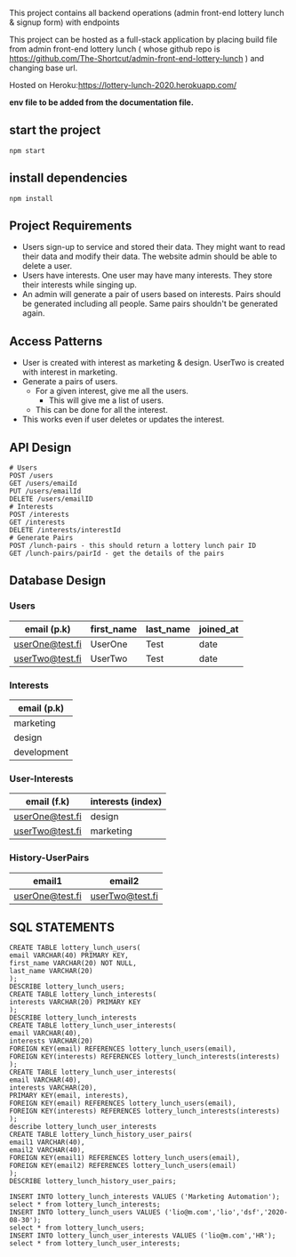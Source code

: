 This project contains all backend operations (admin front-end lottery lunch & signup form) with endpoints

This project can be hosted as a full-stack application by placing build file from admin front-end lottery lunch ( whose github repo is https://github.com/The-Shortcut/admin-front-end-lottery-lunch ) and changing base url.

Hosted on Heroku:https://lottery-lunch-2020.herokuapp.com/

**env file to be added from the documentation file.**

## start the project

`npm start`

## install dependencies

`npm install`

## Project Requirements

- Users sign-up to service and stored their data. They might want to read their data and modify their
  data. The website admin should be able to delete a user.
- Users have interests. One user may have many interests. They store their interests while singing up.
- An admin will generate a pair of users based on interests. Pairs should be generated including all
  people. Same pairs shouldn't be generated again.

## Access Patterns

- User is created with interest as marketing & design. UserTwo is created with interest in marketing.
- Generate a pairs of users.
  - For a given interest, give me all the users.
    - This will give me a list of users.
  - This can be done for all the interest.
- This works even if user deletes or updates the interest.

## API Design

```
# Users
POST /users
GET /users/emaiId
PUT /users/emailId
DELETE /users/emailID
# Interests
POST /interests
GET /interests
DELETE /interests/interestId
# Generate Pairs
POST /lunch-pairs - this should return a lottery lunch pair ID
GET /lunch-pairs/pairId - get the details of the pairs
```

## Database Design

### Users

| email (p.k)     | first_name | last_name | joined_at |
| --------------- | ---------- | --------- | --------- |
| userOne@test.fi | UserOne    | Test      | date      |
| userTwo@test.fi | UserTwo    | Test      | date      |

### Interests

| email (p.k) |
| ----------- |
| marketing   |
| design      |
| development |

### User-Interests

| email (f.k)     | interests (index) |
| --------------- | ----------------- |
| userOne@test.fi | design            |
| userTwo@test.fi | marketing         |

### History-UserPairs

| email1          | email2          |
| --------------- | --------------- |
| userOne@test.fi | userTwo@test.fi |

## SQL STATEMENTS

```
CREATE TABLE lottery_lunch_users(
email VARCHAR(40) PRIMARY KEY,
first_name VARCHAR(20) NOT NULL,
last_name VARCHAR(20)
);
DESCRIBE lottery_lunch_users;
CREATE TABLE lottery_lunch_interests(
interests VARCHAR(20) PRIMARY KEY
);
DESCRIBE lottery_lunch_interests
CREATE TABLE lottery_lunch_user_interests(
email VARCHAR(40),
interests VARCHAR(20)
FOREIGN KEY(email) REFERENCES lottery_lunch_users(email),
FOREIGN KEY(interests) REFERENCES lottery_lunch_interests(interests)
);
CREATE TABLE lottery_lunch_user_interests(
email VARCHAR(40),
interests VARCHAR(20),
PRIMARY KEY(email, interests),
FOREIGN KEY(email) REFERENCES lottery_lunch_users(email),
FOREIGN KEY(interests) REFERENCES lottery_lunch_interests(interests)
);
describe lottery_lunch_user_interests
CREATE TABLE lottery_lunch_history_user_pairs(
email1 VARCHAR(40),
email2 VARCHAR(40),
FOREIGN KEY(email1) REFERENCES lottery_lunch_users(email),
FOREIGN KEY(email2) REFERENCES lottery_lunch_users(email)
);
DESCRIBE lottery_lunch_history_user_pairs;

INSERT INTO lottery_lunch_interests VALUES ('Marketing Automation');
select * from lottery_lunch_interests;
INSERT INTO lottery_lunch_users VALUES ('lio@m.com','lio','dsf','2020-08-30');
select * from lottery_lunch_users;
INSERT INTO lottery_lunch_user_interests VALUES ('lio@m.com','HR');
select * from lottery_lunch_user_interests;

```

